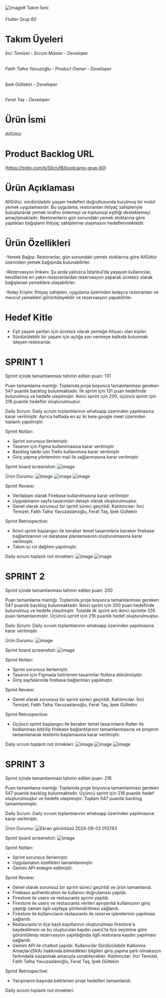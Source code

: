 ![image](https://github.com/user-attachments/assets/06852c80-1755-462e-8d5d-256f72288d49)# Takım İsmi
###### Flutter Grup 60

# Takım Üyeleri
###### İnci Temizel - Scrum Master - Developer
###### Fatih Talha Yavuzoğlu - Product Owner - Developer
###### İpek Gültekin - Developer
###### Ferat Taş - Developer

# Ürün İsmi
###### AllGötür

# Product Backlog URL
(https://trello.com/b/SitcivfB/bootcamp-grup-60)

# Ürün Açıklaması
AllGötür, sürdürülebilir yaşam hedefleri doğrultusunda kurulmuş bir mobil yemek uygulamasıdır. 
Bu uygulama, restoranları ihtiyaç sahipleriyle buluşturarak yemek israfını önlemeyi ve toplumsal eşitliği desteklemeyi amaçlamaktadır. 
Restoranların gün sonundaki yemek stoklarına göre yaptıkları bağışların ihtiyaç sahiplerine ulaşmasını hedeflenmektedir.

# Ürün Özellikleri
-Yemek Bağışı: Restoranlar, gün sonundaki yemek stoklarına göre AllGötür üzerinden yemek bağışında bulunabilirler.

-Rezervasyon İmkanı: Şu anda yalnızca İstanbul’da yaşayan kullanıcılar, kendilerine en yakın restoranlardan rezervasyon yaparak ücretsiz olarak bağışlanan yemeklere ulaşabilirler.

-Kolay Erişim: İhtiyaç sahipleri, uygulama üzerinden kolayca restoranları ve mevcut yemekleri görüntüleyebilir ve rezervasyon yapabilirler.

# Hedef Kitle
- Eşit yaşam şartları için ücretsiz olarak yemeğe ihtiyacı olan kişiler.
- Sürdürülebilir bir yaşam için açlığa son vermeye katkıda bulunmak isteyen restoranlar.


# SPRINT 1

Sprint içinde tamamlanması tahmin edilen puan: 131

Puan tamamlama mantığı: Toplamda proje boyunca tamamlanması gereken 547 puanlık backlog bulunmaktadır.
İlk sprint için 131 puan hedefinde bulunulmuş ve hedefe ulaşılmıştır. İkinci sprint için 200, üçüncü sprint için 216 puanlık hedefler oluşturulmuştur.

Daily Scrum: Daily scrum toplantılarının whatsapp üzerinden yapılmasına karar verilmiştir. Ayrıca haftada en az iki kere google meet üzerinden toplantı yapılmıştır.

Sprint Notları:
- Sprint sorunsuz ilerlemiştir.
- Tasarım için Figma kullanılmasına karar verilmiştir
- Backlog takibi için Trello kullanımına karar verilmiştir
- Giriş yapma yönteminin mail ile sağlanmasına karar verilmiştir

Sprint board screenshot:
![image](https://github.com/fatihTalhaYavuz/bootcampGoogle60/assets/55516422/e36605dd-8c4a-4aff-83f2-eccff0115dc6)

Ürün Durumu:
![image](https://github.com/fatihTalhaYavuz/bootcampGoogle60/assets/55516422/2766135e-5835-4012-9f90-e1a29e9ff73c)
![image](https://github.com/fatihTalhaYavuz/bootcampGoogle60/assets/55516422/a74d7e44-cdda-4392-a025-d181248284a4)
![image](https://github.com/fatihTalhaYavuz/bootcampGoogle60/assets/55516422/81fdf800-1e4e-4f84-93cb-dddb16d1778d)


Sprint Review:
- Veritabanı olarak Firebase kullanılmasına karar verilmiştir
- Uygulamanın sayfa tasarımları detaylı olarak oluşturulmuştur.
- Genel olarak sorunsuz bir sprint süreci geçirildi.
  Katılımcılar: İnci Temizel, Fatih Talha Yavuzaslanoğlu, Ferat Taş, İpek Gültekin

Sprint Retrospective:
- İkinci sprint başlangıcı ile beraber temel tasarımlarla beraber firebase bağlantılarının ve database planlamasının oluşturulmasına karar verilmiştir.
- Takım içi rol dağılımı yapılmıştır.

Daily scrum toplantı not örnekleri:
![image](https://github.com/fatihTalhaYavuz/bootcampGoogle60/assets/55516422/9ed35926-faea-4081-8f6b-222e55ee696b)
![image](https://github.com/fatihTalhaYavuz/bootcampGoogle60/assets/55516422/b8a5df35-61a7-45e4-96b9-91e0a380a401)

# SPRINT 2

Sprint içinde tamamlanması tahmin edilen puan: 200

Puan tamamlama mantığı: Toplamda proje boyunca tamamlanması gereken 547 puanlık backlog bulunmaktadır.
İkinci sprint için 200 puan hedefinde bulunulmuş ve hedefe ulaşılmıştır. Totalde ilk sprint artı ikinci sprintte 335 puan tamamlanmıştır. 
Üçüncü sprint için 216 puanlık hedef oluşturulmuştur.

Daily Scrum: Daily scrum toplantılarının whatsapp üzerinden yapılmasına karar verilmiştir. 

Ürün Durumu:
![image](https://github.com/user-attachments/assets/1c9e0127-1985-41cd-a639-066f082491ae)

Sprint board screenshot:
![image](https://github.com/user-attachments/assets/c3727765-62c5-4283-a316-a8dcf1f6d52a)

Sprint Notları:
- Sprint sorunsuz ilerlemiştir.
- Tasarım için Figmada belirlenen tasarımlar fluttera dökülmüştür.
- Giriş sayfalarında firebase bağlantıları yapılmıştır.

Sprint Review:
- Genel olarak sorunsuz bir sprint süreci geçirildi.
  Katılımcılar: İnci Temizel, Fatih Talha Yavuzaslanoğlu, Ferat Taş, İpek Gültekin
  
Sprint Retrospective:
- Üçüncü sprint başlangıcı ile beraber temel tasarımların flutter ile kodlanması bitirilip firebase bağlantılarının tamamlanmasına ve projenin tamamlanarak testlerin başlamasına karar verilmiştir.

Daily scrum toplantı not örnekleri:
![image](https://github.com/user-attachments/assets/bcf3a2a3-1d6f-46de-a9a8-4c633d890f94)
![image](https://github.com/user-attachments/assets/5c2f1e02-77b3-43ad-8c0f-ca696ff3e4d3)
![image](https://github.com/user-attachments/assets/fd11fc93-acdd-46dc-8da5-8480129f4d04)

# SPRINT 3

Sprint içinde tamamlanması tahmin edilen puan: 216

Puan tamamlama mantığı: Toplamda proje boyunca tamamlanması gereken 547 puanlık backlog bulunmaktadır.
Üçüncü sprint için 216 puanlık hedef oluşturulmuştur ve hedefe ulaşılmıştır. Toplam 547 puanlık backlog tamamlanmıştır.

Daily Scrum: Daily scrum toplantılarının whatsapp üzerinden yapılmasına karar verilmiştir. 

Ürün Durumu:
![Ekran görüntüsü 2024-08-02 013743](https://github.com/user-attachments/assets/cbb425ae-f34b-426d-92ad-4f6a63da368d)


Sprint board screenshot:
![image](https://github.com/user-attachments/assets/df8f5f15-ceba-4c94-81c0-b464673b8f48)

Sprint Notları:
- Sprint sorunsuz ilerlemiştir.
- Uygulamanın özellikleri tamamlanmıştır.
- Gemini API entegre edilmiştir.

Sprint Review:
- Genel olarak sorunsuz bir sprint süreci geçirildi ve ürün tamamlandı.
- Firebase authentication ile kullanıcı doğrulaması yapıldı.
- Firestore ile users ve restaurants ayrımı yapıldı.
- Firestore ile users ve restaurants verileri ayrıştırıldı kullanıcının giriş yaptığı zaman ilgili sayfaya yönlendirilmesi sağlandı.
- Firestore ile kullanıcıların restaurants ile rezerve işlemlerinin yapılması sağlandı.
- Restaurants'ın ilçe bazlı kayıtlarının oluşturulması firestore'a kaydedilmesi ve bu oluşturulan kaydın users'ta ilçe seçimine göre görüntülenip rezervasyon yapıldığında ilgili restorana kaydın yapılması sağlandı.
- Gemini API ile chatbot yapıldı. Kullanıcılar Sürdürülebilir Kalkınma Amaçları(SKA) hakkında bilmedikleri bilgileri giriş yapma şartı olmaksızın farkındalık kazanmak amacıyla sorabilecekler.
  Katılımcılar: İnci Temizel, Fatih Talha Yavuzaslanoğlu, Ferat Taş, İpek Gültekin
  
Sprint Retrospective:
- Yarışmanın başında belirlenen proje hedefleri tamamlandı.

Daily scrum toplantı not örnekleri:

